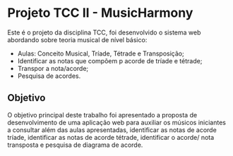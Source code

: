 # Projeto TCC II - MusicHarmony

Este é o projeto da disciplina TCC, foi desenvolvido o sistema web abordando sobre teoria musical de nível básico:

- Aulas: Conceito Musical, Tríade, Tétrade e Transposição;
- Identificar as notas que compõem p acorde de tríade e tétrade;
- Transpor a nota/acorde;
- Pesquisa de acordes.

## Objetivo
O objetivo principal deste trabalho foi apresentado a proposta de desenvolvimento de
uma aplicação web para auxiliar os músicos iniciantes a consultar além das aulas apresentadas,
identificar as notas de acorde tríade, identificar as notas de acorde tétrade, identificar o acorde/
nota transposta e pesquisa de diagrama de acorde.
